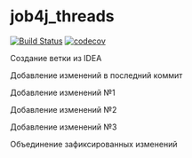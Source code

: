 # job4j_threads
[![Build Status](https://www.travis-ci.com/AMEMELYANOV/job4j_threads.svg?branch=main)](https://www.travis-ci.com/AMEMELYANOV/job4j_threads)
[![codecov](https://codecov.io/gh/AMEMELYANOV/job4j_threads/branch/main/graph/badge.svg?token=1LYMJQL022)](https://codecov.io/gh/AMEMELYANOV/job4j_threads)

Создание ветки из IDEA

Добавление изменений в последний коммит

Добавление изменений №1

Добавление изменений №2

Добавление изменений №3

Объединение зафиксированных изменений